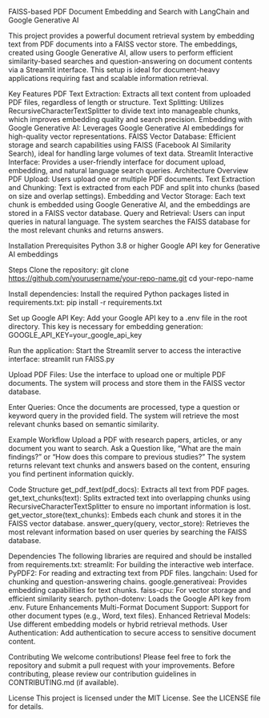 FAISS-based PDF Document Embedding and Search with LangChain and Google Generative AI

This project provides a powerful document retrieval system by embedding text from PDF documents into a FAISS vector store. The embeddings, created using Google Generative AI, allow users to perform efficient similarity-based searches and question-answering on document contents via a Streamlit interface. This setup is ideal for document-heavy applications requiring fast and scalable information retrieval.

Key Features
PDF Text Extraction: Extracts all text content from uploaded PDF files, regardless of length or structure.
Text Splitting: Utilizes RecursiveCharacterTextSplitter to divide text into manageable chunks, which improves embedding quality and search precision.
Embedding with Google Generative AI: Leverages Google Generative AI embeddings for high-quality vector representations.
FAISS Vector Database: Efficient storage and search capabilities using FAISS (Facebook AI Similarity Search), ideal for handling large volumes of text data.
Streamlit Interactive Interface: Provides a user-friendly interface for document upload, embedding, and natural language search queries.
Architecture Overview
PDF Upload: Users upload one or multiple PDF documents.
Text Extraction and Chunking: Text is extracted from each PDF and split into chunks (based on size and overlap settings).
Embedding and Vector Storage: Each text chunk is embedded using Google Generative AI, and the embeddings are stored in a FAISS vector database.
Query and Retrieval: Users can input queries in natural language. The system searches the FAISS database for the most relevant chunks and returns answers.

Installation
Prerequisites
Python 3.8 or higher
Google API key for Generative AI embeddings

Steps
Clone the repository:
git clone https://github.com/yourusername/your-repo-name.git
cd your-repo-name

Install dependencies: Install the required Python packages listed in requirements.txt:
pip install -r requirements.txt

Set up Google API Key:
Add your Google API key to a .env file in the root directory. This key is necessary for embedding generation:
GOOGLE_API_KEY=your_google_api_key

Run the application: Start the Streamlit server to access the interactive interface:
streamlit run FAISS.py

Upload PDF Files:
Use the interface to upload one or multiple PDF documents. The system will process and store them in the FAISS vector database.

Enter Queries:
Once the documents are processed, type a question or keyword query in the provided field. The system will retrieve the most relevant chunks based on semantic similarity.

Example Workflow
Upload a PDF with research papers, articles, or any document you want to search.
Ask a Question like, “What are the main findings?” or “How does this compare to previous studies?”
The system returns relevant text chunks and answers based on the content, ensuring you find pertinent information quickly.

Code Structure
get_pdf_text(pdf_docs): Extracts all text from PDF pages.
get_text_chunks(text): Splits extracted text into overlapping chunks using RecursiveCharacterTextSplitter to ensure no important information is lost.
get_vector_store(text_chunks): Embeds each chunk and stores it in the FAISS vector database.
answer_query(query, vector_store): Retrieves the most relevant information based on user queries by searching the FAISS database.

Dependencies
The following libraries are required and should be installed from requirements.txt:
streamlit: For building the interactive web interface.
PyPDF2: For reading and extracting text from PDF files.
langchain: Used for chunking and question-answering chains.
google.generativeai: Provides embedding capabilities for text chunks.
faiss-cpu: For vector storage and efficient similarity search.
python-dotenv: Loads the Google API key from .env.
Future Enhancements
Multi-Format Document Support: Support for other document types (e.g., Word, text files).
Enhanced Retrieval Models: Use different embedding models or hybrid retrieval methods.
User Authentication: Add authentication to secure access to sensitive document content.

Contributing
We welcome contributions! Please feel free to fork the repository and submit a pull request with your improvements. Before contributing, please review our contribution guidelines in CONTRIBUTING.md (if available).

License
This project is licensed under the MIT License. See the LICENSE file for details.

